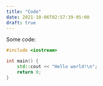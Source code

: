 ```yaml
---
title: "Code"
date: 2021-10-06T02:57:39-05:00
draft: true
---
```

Some code:
```cpp
#include <iostream>

int main() {
    std::cout << "Hello world!\n";
    return 0;
}
```
